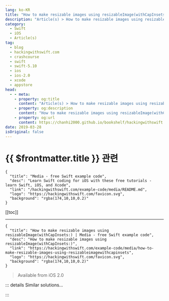 ```yaml
---
lang: ko-KR
title: "How to make resizable images using resizableImage(withCapInsets:)"
description: "Article(s) > How to make resizable images using resizableImage(withCapInsets:)"
category:
  - Swift
  - iOS
  - Article(s)
tag: 
  - blog
  - hackingwithswift.com
  - crashcourse
  - swift
  - swift-5.10
  - ios
  - ios-2.0
  - xcode
  - appstore
head:
  - - meta:
    - property: og:title
      content: "Article(s) > How to make resizable images using resizableImage(withCapInsets:)"
    - property: og:description
      content: "How to make resizable images using resizableImage(withCapInsets:)"
    - property: og:url
      content: https://chanhi2000.github.io/bookshelf/hackingwithswift.com/example-code/media/how-to-make-resizable-images-using-resizableimagewithcapinsets.html
date: 2019-03-28
isOriginal: false
---
```


# {{ $frontmatter.title }} 관련

```component VPCard
{
  "title": "Media - free Swift example code",
  "desc": "Learn Swift coding for iOS with these free tutorials - learn Swift, iOS, and Xcode",
  "link": "/hackingwithswift.com/example-code/media/README.md",
  "logo": "https://hackingwithswift.com/favicon.svg",
  "background": "rgba(174,10,10,0.2)"
}
```

[[toc]]

---

```component VPCard
{
  "title": "How to make resizable images using resizableImage(withCapInsets:) | Media - free Swift example code",
  "desc": "How to make resizable images using resizableImage(withCapInsets:)",
  "link": "https://hackingwithswift.com/example-code/media/how-to-make-resizable-images-using-resizableimagewithcapinsets",
  "logo": "https://hackingwithswift.com/favicon.svg",
  "background": "rgba(174,10,10,0.2)"
}
```

> Available from iOS 2.0

<!-- TODO: 작성 -->

<!-- 
If you use a small image in a large image view, you can make the image stretch to fit if you want to but it probably won't look great. iOS provides an alternative known as *resizable images*, which is where you define part of an image as being fixed in size and let iOS stretch the remainder.

This technique is common with button graphics: you make the corners fixed in size, then stretch the center part as big as it needs to be. The center part ought to be just one pixel by one pixel in size so that it stretches perfectly, but you can also ask iOS to repeat the center area as a tile if that's what you want.

This example code below creates a resizable image by defining the corners as 8 points each and stretching the rest:

```swift
if let img = UIImage(named: "button") {
    let resizable = img.resizableImage(withCapInsets: UIEdgeInsets(top: 8, left: 8, bottom: 8, right: 8), resizingMode: .stretch)
}
```

-->

::: details Similar solutions…

<!--
/example-code/arkit/how-to-detect-images-using-arimagetrackingconfiguration">How to detect images using ARImageTrackingConfiguration 
/quick-start/swiftui/how-to-use-decorative-images-to-reduce-screen-reader-clutter">How to use decorative images to reduce screen reader clutter 
/quick-start/swiftui/swiftui-tips-and-tricks">SwiftUI tips and tricks 
/quick-start/swiftui/how-to-draw-images-using-image-views">How to draw images using Image views 
/quick-start/swiftui/how-to-insert-images-into-text">How to insert images into text</a>
-->

:::

